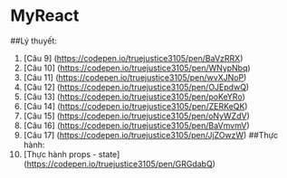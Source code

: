 # MyReact
##Lý thuyết:
1. [Câu 9] (https://codepen.io/truejustice3105/pen/BaVzRRX)
2. [Câu 10] (https://codepen.io/truejustice3105/pen/WNypNbq)
3. [Câu 11] (https://codepen.io/truejustice3105/pen/wvXJNoP)
4. [Câu 12] (https://codepen.io/truejustice3105/pen/OJEpdwQ)
5. [Câu 13] (https://codepen.io/truejustice3105/pen/poKeYRo)
6. [Câu 14] (https://codepen.io/truejustice3105/pen/ZERKeQK)
7. [Câu 15] (https://codepen.io/truejustice3105/pen/oNyWZdV)
8. [Câu 16] (https://codepen.io/truejustice3105/pen/BaVmvmV)
9. [Câu 17] (https://codepen.io/truejustice3105/pen/JjZOwzW)
##Thực hành:
1. [Thực hành props - state] (https://codepen.io/truejustice3105/pen/GRGdabQ)
